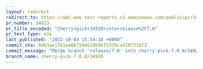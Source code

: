 ```yaml
---
layout: redirect
redirect_to: https://a8c-woo-test-reports.s3.amazonaws.com/public/pr/34923/e2e/index.html
pr_number: 34923
pr_title_encoded: "Cherry+pick+34920+into+release%2F7.0"
pr_test_type: e2e
last_published: "2022-10-03 15:54:18 +0000"
commit_sha: 8db3ae17b1ee88759eb19b96f5329ca410731073
commit_message: "Merge branch 'release/7.0' into cherry-pick-7.0.0/34920"
branch_name: cherry-pick-7.0.0/34920
---
```

